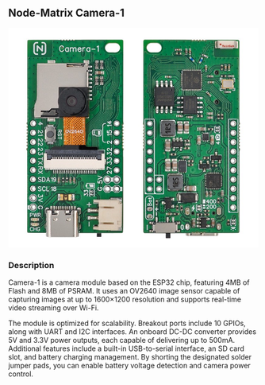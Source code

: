 ## Node-Matrix Camera-1
![](Camera-1.jpg)

### Description
Camera-1 is a camera module based on the ESP32 chip, featuring 4MB of Flash and 8MB of PSRAM. It uses an OV2640 image sensor capable of capturing images at up to 1600×1200 resolution and supports real-time video streaming over Wi-Fi.

The module is optimized for scalability. Breakout ports include 10 GPIOs, along with UART and I2C interfaces. An onboard DC-DC converter provides 5V and 3.3V power outputs, each capable of delivering up to 500mA. Additional features include a built-in USB-to-serial interface, an SD card slot, and battery charging management. By shorting the designated solder jumper pads, you can enable battery voltage detection and camera power control.
